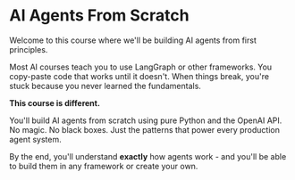 # AI Agents From Scratch

Welcome to this course where we'll be building AI agents from first principles. 

Most AI courses teach you to use LangGraph or other frameworks. You copy-paste code that works until it doesn't. When things break, you're stuck because you never learned the fundamentals.

**This course is different.**

You'll build AI agents from scratch using pure Python and the OpenAI API. No magic. No black boxes. Just the patterns that power every production agent system.

By the end, you'll understand **exactly** how agents work - and you'll be able to build them in any framework or create your own.